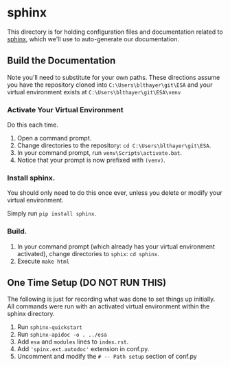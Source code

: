 # sphinx
This directory is for holding configuration files and documentation
related to [sphinx](http://www.sphinx-doc.org/en/master/index.html), 
which we'll use to auto-generate our documentation.

## Build the Documentation
Note you'll need to substitute for your own paths. These directions 
assume you have the repository cloned into `C:\Users\blthayer\git\ESA` and your virtual 
environment exists at `C:\Users\blthayer\git\ESA\venv`

### Activate Your Virtual Environment
Do this each time.

1. Open a command prompt.
2. Change directories to the repository: `cd C:\Users\blthayer\git\ESA`.
3. In your command prompt, run `venv\Scripts\activate.bat`.
4. Notice that your prompt is now prefixed with `(venv)`. 

### Install sphinx.
You should only need to do this once ever, unless you delete or modify
your virtual environment.

Simply run `pip install sphinx`.

### Build.
1. In your command prompt (which already has your virtual environment 
activated), change directories to `sphix`: `cd sphinx`.
2. Execute `make html`

## One Time Setup (DO NOT RUN THIS)
The following is just for recording what was done to set things up 
initially. All commands were run with an activated virtual environment
within the sphinx directory.

1. Run `sphinx-quickstart`
2. Run `sphinx-apidoc -o . ../esa`
3. Add `esa` and `modules` lines to `index.rst`.
4. Add `'spinx.ext.autodoc'` extension in conf.py.
5. Uncomment and modify the `# -- Path setup` section of conf.py